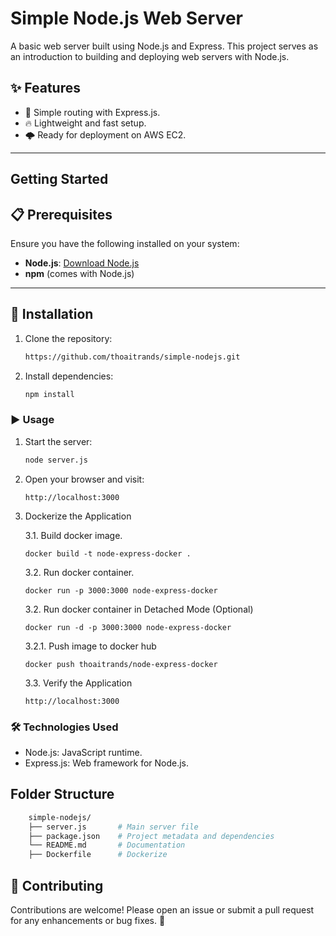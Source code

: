 # Simple Node.js Web Server

A basic web server built using Node.js and Express. This project serves as an introduction to building and deploying web servers with Node.js.

## ✨ Features

- 🚀 Simple routing with Express.js.
- 🔥 Lightweight and fast setup.
- 🌩️ Ready for deployment on AWS EC2.

---

## Getting Started

## 📋 Prerequisites

Ensure you have the following installed on your system:

- **Node.js**: [Download Node.js](https://nodejs.org/)
- **npm** (comes with Node.js)

---

## 📂 Installation

1. Clone the repository:
   ```bash
   https://github.com/thoaitrands/simple-nodejs.git

2. Install dependencies:
    ```bash
    npm install

### ▶️ Usage

1. Start the server:
    ```bash
    node server.js

2. Open your browser and visit:
    ```arduino
    http://localhost:3000
3. Dockerize the Application

    3.1. Build docker image.
    ```
    docker build -t node-express-docker .
    ```
    3.2. Run docker container.
    ```
    docker run -p 3000:3000 node-express-docker
    ```
    3.2. Run docker container in Detached Mode (Optional)
    ```
    docker run -d -p 3000:3000 node-express-docker
    ```
    3.2.1. Push image to docker hub
    ```
    docker push thoaitrands/node-express-docker
    ```
    3.3. Verify the Application
    ```
    http://localhost:3000
    ```

### 🛠️ Technologies Used
- Node.js: JavaScript runtime.
- Express.js: Web framework for Node.js.

## Folder Structure

```bash
    simple-nodejs/
    ├── server.js       # Main server file
    ├── package.json    # Project metadata and dependencies
    └── README.md       # Documentation
    ├── Dockerfile      # Dockerize
```

## 🤝 Contributing

Contributions are welcome! Please open an issue or submit a pull request for any enhancements or bug fixes. 🙌